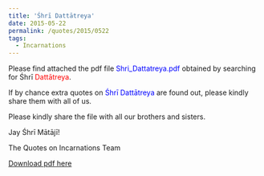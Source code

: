 ```yaml
---
title: 'Śhrī Dattātreya'
date: 2015-05-22
permalink: /quotes/2015/0522
tags:
  - Incarnations
---
```


Please find attached the pdf file <font color="blue">Shri_Dattatreya.pdf</font> obtained by searching for Śhrī <font color="red">Dattātreya</font>.   

If by chance extra quotes on <font color="blue">Śhrī Dattātreya</font> are found out, please kindly share them with all of us.  

Please kindly share the file with all our brothers and sisters.  

Jay Śhrī Mātājī!  

The Quotes on Incarnations Team  

[Download pdf here](http://seven-teams.github.io/files/Shri_Dattatreya.pdf)